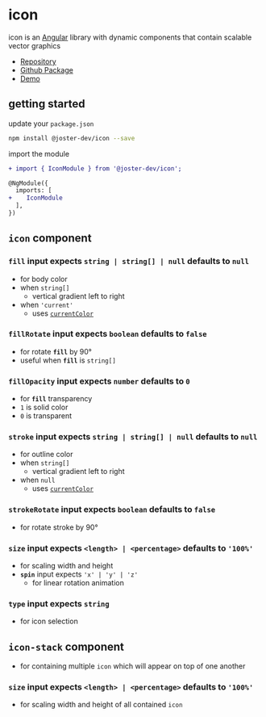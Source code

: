# icon
icon is an [Angular](https://angular.io/) library with dynamic components that contain scalable vector graphics
- [Repository](https://github.com/joster-dev/icon)
- [Github Package](https://github.com/joster-dev/icon/packages/327210)
- [Demo](https://joster-dev.github.io/icon/)

## getting started
update your `package.json`
```bash
npm install @joster-dev/icon --save
```
import the module
```diff
+ import { IconModule } from '@joster-dev/icon';

@NgModule({
  imports: [
+    IconModule
  ],
})
```

## `icon` component
### **`fill`** input expects `string | string[] | null` defaults to `null`
- for body color
- when `string[]`
  - vertical gradient left to right
- when `'current'`
  - uses [`currentColor`](https://www.w3.org/wiki/CSS3/Color/currentColor)

### **`fillRotate`** input expects `boolean` defaults to `false`
- for rotate **`fill`** by 90°
- useful when **`fill`** is `string[]`

### **`fillOpacity`** input expects `number` defaults to `0`
- for **`fill`** transparency
- `1` is solid color
- `0` is transparent

### **`stroke`** input expects `string | string[] | null` defaults to `null`
- for outline color
- when `string[]`
  - vertical gradient left to right
- when `null`
  - uses [`currentColor`](https://www.w3.org/wiki/CSS3/Color/currentColor)

### **`strokeRotate`** input expects `boolean` defaults to `false`
- for rotate stroke by 90°

### **`size`** input expects `<length> | <percentage>` defaults to `'100%'`
- for scaling width and height
- **`spin`** input expects `'x' | 'y' | 'z'`
  - for linear rotation animation 

### **`type`** input expects `string`
  - for icon selection

## `icon-stack` component
- for containing multiple `icon` which will appear on top of one another
<!-- *can horizontally and vertically center contained icons* -->

### **`size`** input expects `<length> | <percentage>` defaults to `'100%'`
  - for scaling width and height of all contained `icon`
